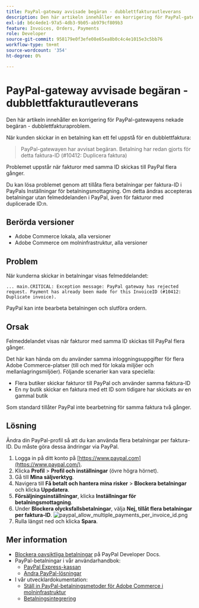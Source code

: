 ```yaml
---
title: PayPal-gateway avvisade begäran - dubblettfakturautleverans
description: Den här artikeln innehåller en korrigering för PayPal-gatewayens nekade begäran - dubblettfakturaproblem.
exl-id: b6c4ede1-97a5-4db3-9b05-ab979cf809b3
feature: Invoices, Orders, Payments
role: Developer
source-git-commit: 958179e0f3efe08e65ea8b0c4c4e1015e3c5bb76
workflow-type: tm+mt
source-wordcount: '354'
ht-degree: 0%

---
```


# PayPal-gateway avvisade begäran - dubblettfakturautleverans

Den här artikeln innehåller en korrigering för PayPal-gatewayens nekade begäran - dubblettfakturaproblem.

När kunden skickar in en betalning kan ett fel uppstå för en dubblettfaktura:

>PayPal-gatewayen har avvisat begäran. Betalning har redan gjorts för detta faktura-ID (\#10412: Duplicera faktura)

Problemet uppstår när fakturor med samma ID skickas till PayPal flera gånger.

Du kan lösa problemet genom att tillåta flera betalningar per faktura-ID i PayPals Inställningar för betalningsmottagning. Om detta ändras accepteras betalningar utan felmeddelanden i PayPal, även för fakturor med duplicerade ID:n.

## Berörda versioner

* Adobe Commerce lokala, alla versioner
* Adobe Commerce om molninfrastruktur, alla versioner

## Problem

När kunderna skickar in betalningar visas felmeddelandet:

```
... main.CRITICAL: Exception message: PayPal gateway has rejected request. Payment has already been made for this InvoiceID (#10412: Duplicate invoice).
```

PayPal kan inte bearbeta betalningen och slutföra ordern.

## Orsak

Felmeddelandet visas när fakturor med samma ID skickas till PayPal flera gånger.

Det här kan hända om du använder samma inloggningsuppgifter för flera Adobe Commerce-platser (till och med för lokala miljöer och mellanlagringsmiljöer). Följande scenarier kan vara speciella:

* Flera butiker skickar fakturor till PayPal och använder samma faktura-ID
* En ny butik skickar en faktura med ett ID som tidigare har skickats av en gammal butik

Som standard tillåter PayPal inte bearbetning för samma faktura två gånger.

## Lösning

Ändra din PayPal-profil så att du kan använda flera betalningar per faktura-ID. Du måste göra dessa ändringar via PayPal.

1. Logga in på ditt konto på [https://www.paypal.com](https://www.paypal.com/).
1. Klicka **Profil** > **Profil och inställningar** (övre högra hörnet).
1. Gå till **Mina säljverktyg**.
1. Navigera till **Få betalt och hantera mina risker** > **Blockera betalningar** och klicka **Uppdatera**.
1. **Försäljningsinställningar**, klicka **Inställningar för betalningsmottagning**.
1. Under **Blockera olycksfallsbetalningar**, välja **Nej, tillåt flera betalningar per faktura-ID**.    ![paypal_allow_multiple_payments_per_invoice_id.png](assets/paypal_allow_multiple_payments_per_invoice_id.png)
1. Rulla längst ned och klicka **Spara**.

## Mer information

* [Blockera oavsiktliga betalningar](https://developer.paypal.com/docs/admin/setup-account/#block-accidental-payments) på PayPal Developer Docs.
* PayPal-betalningar i vår användarhandbok:
   * [PayPal Express-kassan](/docs/commerce-admin/stores-sales/payments/paypal/paypal-express-checkout.html)
   * [Andra PayPal-lösningar](/docs/commerce-admin/stores-sales/payments/paypal/paypal.html)
* I vår utvecklardokumentation:
   * [Ställ in PayPal-betalningsmetoder för Adobe Commerce i molninfrastruktur](/docs/commerce-cloud-service/user-guide/configure-store/paypal.html)
   * [Betalningsintegrering](https://developer.adobe.com/commerce/php/development/payments-integrations/)
